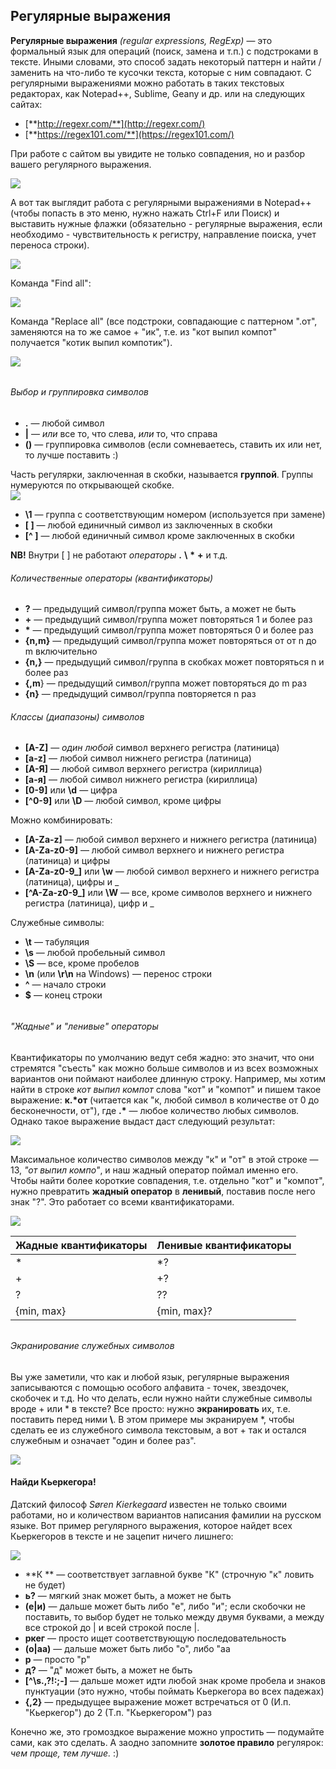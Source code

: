 ## Регулярные выражения

**Регулярные выражения** _\(regular expressions, RegExp\)_ —  это формальный язык для операций \(поиск, замена и т.п.\) с подстроками в тексте. Иными словами, это способ задать некоторый паттерн и найти / заменить на что-либо те кусочки текста, которые с ним совпадают. С регулярными выражениями можно работать в таких текстовых редакторах, как Notepad++, Sublime, Geany и др. или на следующих сайтах:

* [**http://regexr.com/**](http://regexr.com/)
* [**https://regex101.com/**](https://regex101.com/)

При работе с сайтом вы увидите не только совпадения, но и разбор вашего регулярного выражения.

![](/assets/reg1.png)

А вот так выглядит работа с регулярными выражениями в Notepad++ \(чтобы попасть в это меню, нужно нажать Ctrl+F или Поиск\) и выставить нужные флажки \(обязательно - регулярные выражения, если необходимо - чувствительность к регистру, направление поиска, учет переноса строки\).

![](/assets/reg2.png)

Команда "Find all":

![](/assets/reg3.png)

Команда "Replace all" \(все подстроки, совпадающие с паттерном ".от", заменяются на то же самое + "ик", т.е. из "кот выпил компот" получается "котик выпил компотик"\).

![](/assets/reg4.png)

###### 

###### Выбор и группировка символов

* **.** — любой символ
* **\|** — _или_ все то, что слева, _или_ то, что справа
* **\(\)** — группировка символов \(если сомневаетесь, ставить их или нет, то лучше поставить :\) 

Часть регулярки, заключенная в скобки, называется **группой**. Группы нумеруются по открывающей скобке.   
![](/assets/reg5.png)

* **\1** — группа с соответствующим номером \(используется при замене\)
* **\[ \]** — любой единичный символ из заключенных в скобки
* **\[^ \]** — любой единичный символ кроме заключенных в скобки

**NB!** Внутри \[ \] не работают _операторы_ __.__ __\\__ __\*__ __+__ и т.д.

###### Количественные операторы \(квантификаторы\)

* **?** — предыдущий символ/группа может быть, а может не быть
* **+** — предыдущий символ/группа может повторяться 1 и более раз
* **\*** — предыдущий символ/группа может повторяться 0 и более раз
* **{n,m}** — предыдущий символ/группа может повторяться от от n до m включительно
* **{n,}** — предыдущий символ/группа в скобках может повторяться n и более раз 
* **{,m**} — предыдущий символ/группа может повторяться до m раз
* **{n}** — предыдущий символ/группа повторяется n раз

###### Классы \(диапазоны\) символов

* **\[A-Z\]** — _один любой_ символ верхнего регистра \(латиница\)
* **\[a-z\]** — любой символ нижнего регистра \(латиница\)
* **\[А-Я\]** — любой символ верхнего регистра \(кириллица\)
* **\[а-я\]** — любой символ нижнего регистра \(кириллица\)
* **\[0-9\]** или **\d** — цифра
* **\[^0-9\]** или **\D** — любой символ, кроме цифры

Можно комбинировать:

* **\[A-Za-z\]** — любой символ верхнего и нижнего регистра \(латиница\)
* **\[A-Za-z0-9\]** — любой символ верхнего и нижнего регистра \(латиница\) и цифры
* **\[A-Za-z0-9\_\]** или **\w** — любой символ верхнего и нижнего регистра \(латиница\), цифры и \_
* **\[^A-Za-z0-9\_\]** или **\W** — все, кроме символов верхнего и нижнего регистра \(латиница\), цифр и \_

Служебные символы:

* **\t** — табуляция
* **\s** — любой пробельный символ
* **\S** — все, кроме пробелов
* **\n** \(или **\r\n** на Windows\) — перенос строки
* **^** — начало строки
* **$** — конец строки

###### 

###### "Жадные" и "ленивые" операторы

Квантификаторы по умолчанию ведут себя жадно: это значит, что они стремятся "съесть" как можно больше символов и из всех возможных вариантов они поймают наиболее длинную строку. Например, мы хотим найти в строке _кот выпил компот_ слова "кот" и "компот" и пишем такое выражение: **к.\*от** \(читается как "к, любой символ в количестве от 0 до бесконечности, от"\), где __.\*__ — любое количество любых символов. Однако такое выражение выдаст даст следующий результат:

![](/assets/reg6.png)

Максимальное количество символов между "к" и "от" в этой строке — 13, _"от выпил компо"_, и наш жадный оператор поймал именно его. Чтобы найти более короткие совпадения, т.е. отдельно "кот" и "компот", нужно превратить **жадный оператор** в **ленивый**, поставив после него знак "?". Это работает со всеми квантификаторами.

![](/assets/reg7.png)

| Жадные квантификаторы | Ленивые квантификаторы |
| :--- | :--- |
| \* | \*? |
| + | +? |
| ? | ?? |
| {min, max} | {min, max}? |

###### 

###### Экранирование служебных символов

Вы уже заметили, что как и любой язык, регулярные выражения записываются с помощью особого алфавита - точек, звездочек, скобочек и т.д. Но что делать, если нужно найти служебные символы вроде + или \* в тексте? Все просто: нужно **экранировать** их, т.е. поставить перед ними __\\__. В этом примере мы экранируем \*, чтобы сделать ее из служебного символа текстовым, а вот + так и остался служебным и означает "один и более раз".

![](/assets/reg8.png)

#### Найди Кьеркегора!

Датский философ _Søren Kierkegaard_ известен не только своими работами, но и количеством вариантов написания фамилии на русском языке. Вот пример регулярного выражения, которое найдет всех Кьеркегоров в тексте и не зацепит ничего лишнего:

![](/assets/reg9.png)

* **К ** — соответствует заглавной букве "К" \(строчную "к" ловить не будет\)
* **ь?** — мягкий знак может быть, а может не быть
* **\(е\|и\)** — дальше может быть либо "е", либо "и"; если скобочки не поставить, то выбор будет не только между двумя буквами, а между все строкой до \| и всей строкой после \|.
* **ркег** — просто ищет соответствующую последовательность
* **\(о\|аа\)** — дальше может быть либо "о", либо "аа
* **р** — просто "р"
* **д?** — "д"  может быть, а может не быть
* **\[^\s.,\?!:;-\]** — дальше может идти любой знак кроме пробела и знаков пунктуации \(это нужно, чтобы поймать Кьеркегора во всех падежах\)
* **{,2}** — предыдущее выражение может встречаться от 0 \(И.п. "Кьеркегор"\) до 2 \(Т.п. "Кьеркегором"\) раз

Конечно же, это громоздкое выражение можно упростить — подумайте сами, как это сделать. А заодно запомните **золотое правило** регулярок: _чем проще, тем лучше._ :\)

